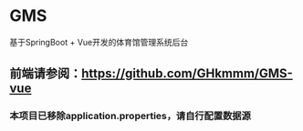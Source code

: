 # GMS
基于SpringBoot + Vue开发的体育馆管理系统后台
## 前端请参阅：https://github.com/GHkmmm/GMS-vue
### 本项目已移除application.properties，请自行配置数据源
